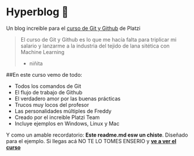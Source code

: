 # Hyperblog **💚**
Un blog increible para el [curso de Git y Github](https://platzi.com/cursos/git-github/ "curso de Git y Github") de Platzi
> El curso de Git y Github es lo que me hacía falta para triplicar mi salario y lanzarme a la industria del tejido de lana sitética con Machine Learning
> * niñita

##En este curso vemo de todo:
* Todos los comandos de Git
* El flujo de trabajo de Github
* El verdadero amor por las buenas prácticas
* Trucos muy locos del profesor
* Las personalidades múltiples de Freddy
* Creado por el increible Platzi Team
* Incluye ejemplos en Windows, Linux y Mac

Y como un amable recordatorio: **Este readme.md esw un chiste**. Diseñado para el ejemplo.  Si llegas acá NO TE LO TOMES ENSERIO y [**ve a ver el curso**](http://https://platzi.com/cursos/git-github/ "ve a ver el curso")
